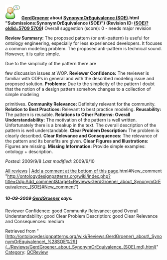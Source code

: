 [![](../images/thumb/2/29/Reviewer.png/48px-Reviewer.png)](../Image/Reviewer.png.md "Reviewer.png")
__[GerdGroener](../User/GerdGroener.md "User:GerdGroener") about [SynonymOrEquivalence (SOE)](../Submissions/SynonymOrEquivalence_(SOE).md).html "Submissions:SynonymOrEquivalence (SOE)") (Revision ID: [(SOE)?oldid=5709 5709](../Submissions/SynonymOrEquivalence.md "http://ontologydesignpatterns.org/wiki/Submissions:SynonymOrEquivalence"))__
Overall suggestion (score): 0 - needs major revision




 __Review Summary:__ The proposed pattern (or anti-pattern) is useful for ontology
engineering, especially for less experienced developers.
It focuses a common modeling problem.
The proposed anti-pattern is technical sound.
However, it is quite simple.


Due to the simplicity of the pattern there are



few discussion issues at WOP.
__Reviewer Confidence:__ The reviewer is familiar with ODPs in general and with the described modeling issue and proposed solution.
__Problems:__ Due to the simplicity of the pattern I doubt that the notion of a
design pattern somehow changes to a collection of simple modeling



primitives.
__Community Relevance:__ Definitely relevant for the community.
__Relation to Best Practices:__ Relevant to best practice modeling.
__Reusability:__ The pattern is reusable.
__Relations to Other Patterns:__ 
__Overall Understandability:__ The motivation of the pattern is well written. Unfortunately there is a breakup in the text.
The overall description of the pattern is well understandable.
__Clear Problem Description:__ The problem is clearly described.
__Clear Relevance and Consequences:__ The relevance of the pattern and its benefits are given.
__Clear Figures and Illustrations:__ Figures are missing.
__Missing Information:__ Provide simple examples: ontology + description.

_Posted:_ 2009/9/8 _Last modified:_ 2009/9/10



[All reviews](../Reviews/Main.md "Reviews:Main") | [Add a comment at the bottom of this page](index.php@title=Odp%253AAdd_comment&target=../Reviews/GerdGroener_about_SynonymOrEquivalence_(SOE).md).html#New_comment "http://ontologydesignpatterns.org/wiki/index.php?title=Odp:Add_comment&target=Reviews:GerdGroener_about_SynonymOrEquivalence_(SOE)#New_comment")
#####  10-09-2009 [GerdGroener](../User/GerdGroener.md "User:GerdGroener") says:


Reviewer Confidence: good
Community Relevance: good
Overall Understandability: good
Clear Problem Description: good
Clear Relevance and Consequences: medium





Retrieved from "[http://ontologydesignpatterns.org/wiki/Reviews:GerdGroener\_about\_SynonymOrEquivalence\_%28SOE%29](../Reviews/GerdGroener_about_SynonymOrEquivalence_(SOE).md).html)"
 [Category](http://ontologydesignpatterns.org/wiki/Special:Categories "Special:Categories"): [QCReview](../Category/QCReview.md "Category:QCReview")